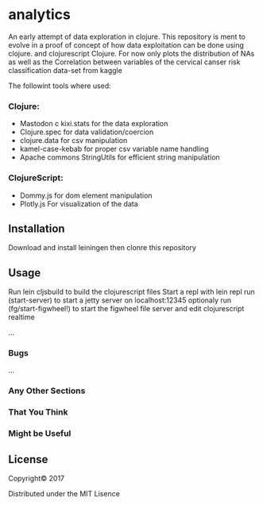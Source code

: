 # analytics

An early attempt of data exploration in clojure.
This repository is ment to evolve in a proof of concept of
how data exploitation can be done using clojure.
and clojurescript Clojure.
For now only plots the distribution of NAs as well as the Correlation between variables
of the cervical canser risk classification data-set from kaggle

The followint tools where used:
### Clojure:
* Mastodon c kixi.stats for the data exploration
* Clojure.spec for data validation/coercion
* clojure.data for csv manipulation
* kamel-case-kebab for proper csv variable name handling
* Apache commons StringUtils for efficient string manipulation

### ClojureScript:
* Dommy.js for dom element manipulation
* Plotly.js For visualization of the data
## Installation

Download and install leiningen then clonre this repository
## Usage

Run lein cljsbuild to build the clojurescript files
Start a repl with lein repl
run (start-server) to start a jetty server on localhost:12345
optionaly run (fg/start-figwheel!) to start the figwheel
file server and edit clojurescript realtime


<!-- FIXME: explanation -->

<!-- ## Options -->

<!-- FIXME: listing of options this app accepts. -->

<!-- ## Examples -->

...

### Bugs

...

### Any Other Sections
### That You Think
### Might be Useful

## License

Copyright© 2017

Distributed under the MIT Lisence

